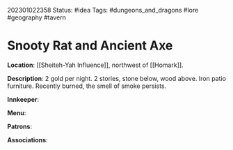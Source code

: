 202301022358
Status: #idea
Tags: #dungeons_and_dragons #lore #geography #tavern

# Snooty Rat and Ancient Axe

**Location**: [[Sheiteh-Yah Influence]], northwest of [[Homark]].

**Description**: 2 gold per night. 2 stories, stone below, wood above. Iron patio furniture. Recently burned, the smell of smoke persists.

**Innkeeper**:

**Menu**:

**Patrons**:

**Associations**: 